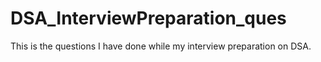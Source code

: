 # DSA_InterviewPreparation_ques
This is the questions I have done while my interview preparation  on DSA.
